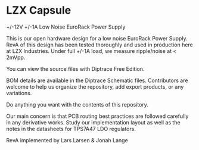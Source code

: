 # LZX Capsule
+/-12V +/-1A Low Noise EuroRack Power Supply

This is our open hardware design for a low noise EuroRack Power Supply. RevA of this design has been tested thoroughly and used in production here at LZX Industries.  Under full  +/-1A load, we measure ripple/noise at < 2mVpp.

You can view the source files with Diptrace Free Edition.

BOM details are available in the Diptrace Schematic files.  Contributors are welcome to help us organize the repository, add export products, or any variations.

Do anything you want with the contents of this repository. 

Our main concern is that PCB routing best practices are followed carefully in any derivative works.  Study our implementation layout as well as the notes in the datasheets for TPS7A47 LDO regulators. 

RevA implemented by Lars Larsen & Jonah Lange
